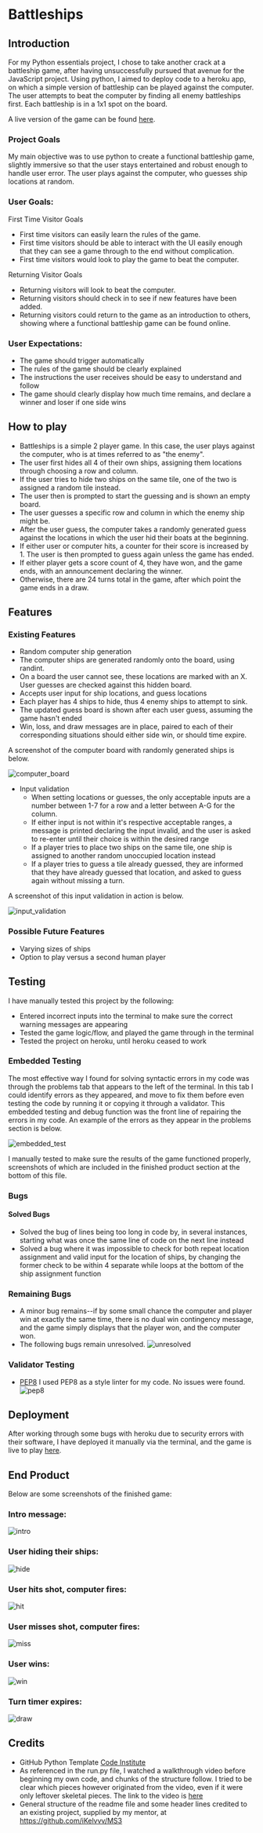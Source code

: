 # Battleships

## Introduction

For my Python essentials project, I chose to take another crack at a battleship game, after having unsuccessfully pursued that avenue for the JavaScript project.  Using python, I aimed to deploy code to a heroku app, on which a simple version of battleship can be played against the computer.  
The user attempts to beat the computer by finding all enemy battleships first. Each battleship is in a 1x1 spot on the board.

A live version of the game can be found [here](https://sagosti-project3-final.herokuapp.com/).

### Project Goals

My main objective was to use python to create a functional battleship game, slightly immersive so that the user stays entertained and robust enough to handle user error.  The user plays against the computer, who guesses ship locations at random.  

### User Goals:

First Time Visitor Goals
- First time visitors can easily learn the rules of the game.
- First time visitors should be able to interact with the UI easily enough that they can see a game through to the end without complication.  
- First time visitors would look to play the game to beat the computer. 

Returning Visitor Goals
- Returning visitors will look to beat the computer. 
- Returning visitors should check in to see if new features have been added.  
- Returning visitors could return to the game as an introduction to others, showing where a functional battleship game can be found online.  

### User Expectations:

- The game should trigger automatically
- The rules of the game should be clearly explained
- The instructions the user receives should be easy to understand and follow
- The game should clearly display how much time remains, and declare a winner and loser if one side wins

## How to play

- Battleships is a simple 2 player game. In this case, the user plays against the computer, who is at times referred to as "the enemy".
- The user first hides all 4 of their own ships, assigning them locations through choosing a row and column. 
- If the user tries to hide two ships on the same tile, one of the two is assigned a random tile instead.  
- The user then is prompted to start the guessing and is shown an empty board.  
- The user guesses a specific row and column in which the enemy ship might be.  
- After the user guess, the computer takes a randomly generated guess against the locations in which the user hid their boats at the beginning.  
- If either user or computer hits, a counter for their score is increased by 1. The user is then prompted to guess again unless the game has ended.   
- If either player gets a score count of 4, they have won, and the game ends, with an announcement declaring the winner.  
- Otherwise, there are 24 turns total in the game, after which point the game ends in a draw.  

## Features

### Existing Features
- Random computer ship generation
 - The computer ships are generated randomly onto the board, using randint. 
 - On a board the user cannot see, these locations are marked with an X.  User guesses are checked against this hidden board.  
- Accepts user input for ship locations, and guess locations
- Each player has 4 ships to hide, thus 4 enemy ships to attempt to sink.  
- The updated guess board is shown after each user guess, assuming the game hasn't ended
- Win, loss, and draw messages are in place, paired to each of their corresponding situations should either side win, or should time expire. 

A screenshot of the computer board with randomly generated ships is below.

![computer_board](assets/computer_board.JPG)

- Input validation
    - When setting locations or guesses, the only acceptable inputs are a number between 1-7 for a row and a letter between A-G for the column. 
    - If either input is not within it's respective acceptable ranges, a message is printed declaring the input invalid, and the user is asked to re-enter until their choice is within the desired range
    - If a player tries to place two ships on the same tile, one ship is assigned to another random unoccupied location instead
    - If a player tries to guess a tile already guessed, they are informed that they have already guessed that location, and asked to guess again without missing a turn.

A screenshot of this input validation in action is below.

![input_validation](assets/input_validation.JPG)

### Possible Future Features
 - Varying sizes of ships
 - Option to play versus a second human player

## Testing

I have manually tested this project by the following:
- Entered incorrect inputs into the terminal to make sure the correct warning messages are appearing
- Tested the game logic/flow, and played the game through in the terminal
- Tested the project on heroku, until heroku ceased to work

### Embedded Testing
The most effective way I found for solving syntactic errors in my code was through the problems tab that appears to the left of the terminal. In this tab I could identify errors as they appeared, and move to fix them before even testing the code by running it or copying it through a validator.  This embedded testing and debug function was the front line of repairing the errors in my code. An example of the errors as they appear in the problems section is below.

![embedded_test](assets/embedded_testing.JPG)

I manually tested to make sure the results of the game functioned properly, screenshots of which are included in the finished product section at the bottom of this file.  

### Bugs
#### Solved Bugs

- Solved the bug of lines being too long in code by, in several instances, starting what was once the same line of code on the next line instead
- Solved a bug where it was impossible to check for both repeat location assignment and valid input for the location of ships, by changing the former check to be within 4 separate while loops at the bottom of the ship assignment function

### Remaining Bugs
- A minor bug remains--if by some small chance the computer and player win at exactly the same time, there is no dual win contingency message, and the game simply displays that the player won, and the computer won.  
- The following bugs remain unresolved. 
![unresolved](assets/unsolved.JPG)

### Validator Testing
- [PEP8](http://pep8online.com/)
I used PEP8 as a style linter for my code. No issues were found. 
![pep8](assets/pep8_allright.JPG)

## Deployment
After working through some bugs with heroku due to security errors with their software, I have deployed it manually via the terminal, and the game is live to play [here](https://sagosti-project3-final.herokuapp.com/).  


## End Product
Below are some screenshots of the finished game:

### Intro message:


![intro](assets/intro_message.JPG)

### User hiding their ships:


![hide](assets/user_hide.JPG)

### User hits shot, computer fires:


![hit](assets/user_hit.JPG)

### User misses shot, computer fires:


![miss](assets/user_hit.JPG)

### User wins:


![win](assets/user_wins.JPG)

### Turn timer expires:


![draw](assets/user_draw.JPG)

## Credits

- GitHub Python Template [Code Institute](https://github.com/Code-Institute-Org/python-essentials-template)
- As referenced in the run.py file, I watched a walkthrough video before beginning my own code, and chunks of the structure follow.  I tried to be clear which pieces however originated from the video, even if it were only leftover skeletal pieces. The link to the video is [here](https://www.youtube.com/watch?v=tF1WRCrd_HQ)
- General structure of the readme file and some header lines credited to an existing project, supplied by my mentor, at https://github.com/iKelvvv/MS3